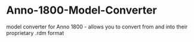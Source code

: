 # Anno-1800-Model-Converter
model converter for Anno 1800 - allows you to convert from and into their proprietary .rdm format
